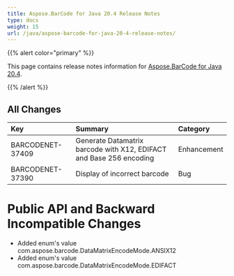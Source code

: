 ```yaml
---
title: Aspose.BarCode for Java 20.4 Release Notes
type: docs
weight: 15
url: /java/aspose-barcode-for-java-20-4-release-notes/
---
```


{{% alert color="primary" %}} 

This page contains release notes information for [Aspose.BarCode for Java 20.4](https://downloads.aspose.com/barcode/java/new-releases/aspose.barcode-for-java-20.4/).

{{% /alert %}} 
## **All Changes**

|**Key**|**Summary**|**Category**|
| :- | :- | :- |
|BARCODENET-37409|Generate Datamatrix barcode with X12, EDIFACT and Base 256 encoding |Enhancement|
|BARCODENET-37390|Display of incorrect barcode |Bug|
# **Public API and Backward Incompatible Changes**
- Added enum's value com.aspose.barcode.DataMatrixEncodeMode.ANSIX12
- Added enum's value com.aspose.barcode.DataMatrixEncodeMode.EDIFACT
